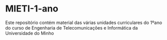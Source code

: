 # MIETI-1-ano
Este repositório contém material das várias unidades curriculares do 1ºano do curso de Engenharia de Telecomunicações e Informática da Universidade do Minho
